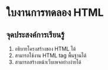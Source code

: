 # ใบงานการทดลอง HTML
## จุดประสงค์การเรียนรู้
1. อธิบายโครงสร้างของ HTML ได้ 
2. สามารถใช้งาน HTML tag พื้นฐานได้ 
3. สามารถสร้างหน้าเว็บเพจอย่างง่ายได้
